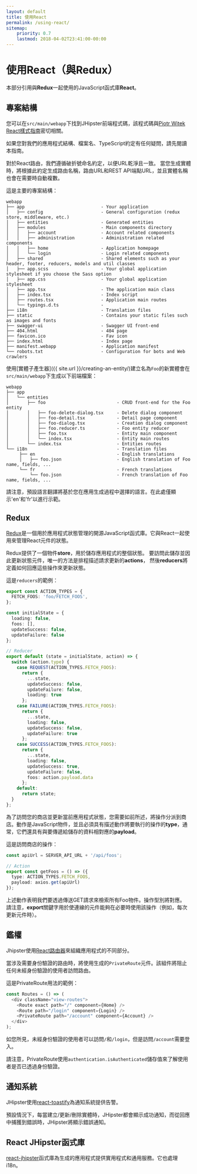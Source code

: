 ```yaml
---
layout: default
title: 使用React
permalink: /using-react/
sitemap:
    priority: 0.7
    lastmod: 2018-04-02T23:41:00-00:00
---
```


# <i class="fa fa-html5"></i> 使用React（與Redux）
本部分引用與**Redux**一起使用的JavaScript函式庫**React**。

## 專案結構

您可以在`src/main/webapp`下找到JHipster前端程式碼，該程式碼與[Piotr Witek React樣式指南](https://github.com/piotrwitek/react-redux-typescript-guide/blob/master/README.md)密切相關。

如果您對我們的應用程式結構、檔案名、TypeScript約定有任何疑問，請先閱讀本指南。

對於React路由，我們遵循破折號命名約定，以便URL乾淨且一致。
當您生成實體時，將根據此約定生成路由名稱，路由URL和REST API端點URL，並且實體名稱也會在需要時自動複數。

這是主要的專案結構：

```
webapp
├── app                             - Your application
│   ├── config                      - General configuration (redux store, middleware, etc.)
│   ├── entities                    - Generated entities
│   ├── modules                     - Main components directory
│   │   ├── account                 - Account related components
│   │   ├── administration          - Administration related components
│   │   ├── home                    - Application homepage
│   │   └── login                   - Login related components
│   ├── shared                      - Shared elements such as your header, footer, reducers, models and util classes
│   ├── app.scss                    - Your global application stylesheet if you choose the Sass option
│   ├── app.css                     - Your global application stylesheet
│   ├── app.tsx                     - The application main class
│   ├── index.tsx                   - Index script
│   ├── routes.tsx                  - Application main routes
│   └── typings.d.ts                -
├── i18n                            - Translation files
├── static                          - Contains your static files such as images and fonts
├── swagger-ui                      - Swagger UI front-end
├── 404.html                        - 404 page
├── favicon.ico                     - Fav icon
├── index.html                      - Index page
├── manifest.webapp                 - Application manifest
└── robots.txt                      - Configuration for bots and Web crawlers
```

使用[實體子產生器]({{ site.url }}/creating-an-entity/)建立名為`Foo`的新實體會在`src/main/webapp`下生成以下前端檔案：

```
webapp
├── app                                        
│   └── entities
│       ├── foo                           - CRUD front-end for the Foo entity
│       │   ├── foo-delete-dialog.tsx     - Delete dialog component
│       │   ├── foo-detail.tsx            - Detail page component
│       │   ├── foo-dialog.tsx            - Creation dialog component
│       │   ├── foo.reducer.ts            - Foo entity reducer
│       │   ├── foo.tsx                   - Entity main component
│       │   └── index.tsx                 - Entity main routes
│       └── index.tsx                     - Entities routes    
└── i18n                                  - Translation files
     ├── en                               - English translations
     │   ├── foo.json                     - English translation of Foo name, fields, ...
     └── fr                               - French translations
         └── foo.json                     - French translation of Foo name, fields, ...
```

請注意，預設語言翻譯將基於您在應用生成過程中選擇的語言。在此處僅顯示'en'和'fr'以進行示範。

## Redux

[Redux](https://redux.js.org/)是一個用於應用程式狀態管理的開源JavaScript函式庫。它與React一起使用來管理React元件的狀態。

Redux提供了一個物件**store**，用於儲存應用程式的整個狀態。
要訪問此儲存並因此更新狀態元件，唯一的方法是排程描述請求更新的**actions**，
然後**reducers**將定義如何回應這些操作來更新狀態。

這是`reducers`的範例：

``` typescript
export const ACTION_TYPES = {
  FETCH_FOOS: 'foo/FETCH_FOOS',
};

const initialState = {
  loading: false,
  foos: [],
  updateSuccess: false,
  updateFailure: false
};

// Reducer
export default (state = initialState, action) => {
  switch (action.type) {
    case REQUEST(ACTION_TYPES.FETCH_FOOS):
      return {
        ...state,
        updateSuccess: false,
        updateFailure: false,
        loading: true
      };
    case FAILURE(ACTION_TYPES.FETCH_FOOS):
      return {
        ...state,
        loading: false,
        updateSuccess: false,
        updateFailure: true
      };
    case SUCCESS(ACTION_TYPES.FETCH_FOOS):
      return {
        ...state,
        loading: false,
        updateSuccess: true,
        updateFailure: false,
        foos: action.payload.data
      };
    default:
      return state;
  }
};
```

為了訪問您的商店並更新當前應用程式狀態，您需要如前所述，將操作分派到商店。動作是JavaScript物件，並且必須具有描述動作將要執行的操作的**type**，通常，它們還具有與要傳遞給儲存的資料相對應的**payload**。

這是訪問商店的操作：

``` typescript
const apiUrl = SERVER_API_URL + '/api/foos';

// Action
export const getFoos = () => ({
  type: ACTION_TYPES.FETCH_FOOS,
  payload: axios.get(apiUrl)
});
```

上述動作表明我們要透過傳送GET請求來檢索所有Foo物件。操作型別將對應。
請注意，**export**關鍵字用於使連線的元件能夠在必要時使用該操作（例如，每次更新元件時）。

## 鑑權

Jhipster使用[React路由器](https://github.com/ReactTraining/react-router)來組織應用程式的不同部分。

當涉及需要身份驗證的路由時，將使用生成的`PrivateRoute`元件。該組件將阻止任何未經身份驗證的使用者訪問路由。

這是PrivateRoute用法的範例：

``` typescript
const Routes = () => (
  <div className="view-routes">
    <Route exact path="/" component={Home} />
    <Route path="/login" component={Login} />
    <PrivateRoute path="/account" component={Account} />
  </div>
);
```

如您所見，未經身份驗證的使用者可以訪問`/`和`/login`，但是訪問`/account`需要登入。

請注意，PrivateRoute使用`authentication.isAuthenticated`儲存值來了解使用者是否已透過身份驗證。

## 通知系統

JHipster使用[react-toastify](https://github.com/fkhadra/react-toastify)為通知系統提供告警。

預設情況下，每當建立/更新/刪除實體時，JHipster都會顯示成功通知，而從回應中捕獲到錯誤時，JHipster將顯示錯誤通知。

## React JHipster函式庫

[react-jhipster](https://github.com/jhipster/react-jhipster)函式庫為生成的應用程式提供實用程式和通用服務。它也處理i18n。
